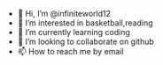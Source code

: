 - 👋 Hi, I’m @infiniteworld12
- 👀 I’m interested in basketball,reading
- 🌱 I’m currently learning coding
- 💞️ I’m looking to collaborate on github
- 📫 How to reach me by email

<!---
infiniteworld12/infiniteworld12 is a ✨ special ✨ repository because its `README.md` (this file) appears on your GitHub profile.
You can click the Preview link to take a look at your changes.
--->

